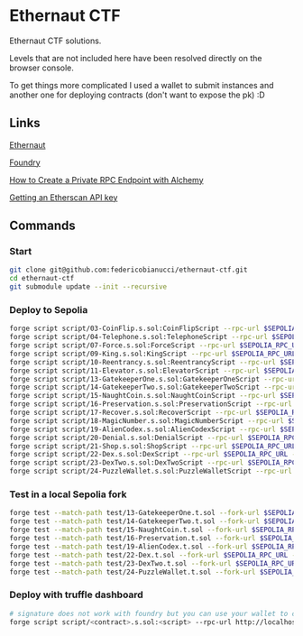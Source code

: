 # Ethernaut CTF

Ethernaut CTF solutions.

Levels that are not included here have been resolved directly on the browser console.

To get things more complicated I used a wallet to submit instances and another one for deploying contracts (don't want to expose the pk) :D

## Links

[Ethernaut](https://ethernaut.openzeppelin.com/)

[Foundry](https://book.getfoundry.sh/)

[How to Create a Private RPC Endpoint with Alchemy](https://www.alchemy.com/overviews/private-rpc-endpoint)

[Getting an Etherscan API key](https://docs.etherscan.io/getting-started/viewing-api-usage-statistics)

## Commands

### Start
```bash
git clone git@github.com:federicobianucci/ethernaut-ctf.git
cd ethernaut-ctf
git submodule update --init --recursive
```

### Deploy to Sepolia
```bash
forge script script/03-CoinFlip.s.sol:CoinFlipScript --rpc-url $SEPOLIA_RPC_URL --broadcast --verify -vvvv
forge script script/04-Telephone.s.sol:TelephoneScript --rpc-url $SEPOLIA_RPC_URL --broadcast --verify -vvvv
forge script script/07-Force.s.sol:ForceScript --rpc-url $SEPOLIA_RPC_URL --broadcast --verify -vvvv
forge script script/09-King.s.sol:KingScript --rpc-url $SEPOLIA_RPC_URL --broadcast --verify -vvvv
forge script script/10-Reentrancy.s.sol:ReentrancyScript --rpc-url $SEPOLIA_RPC_URL --broadcast --verify -vvvv
forge script script/11-Elevator.s.sol:ElevatorScript --rpc-url $SEPOLIA_RPC_URL --broadcast --verify -vvvv
forge script script/13-GatekeeperOne.s.sol:GatekeeperOneScript --rpc-url $SEPOLIA_RPC_URL --broadcast --verify -vvvv
forge script script/14-GatekeeperTwo.s.sol:GatekeeperTwoScript --rpc-url $SEPOLIA_RPC_URL --broadcast --verify -vvvv
forge script script/15-NaughtCoin.s.sol:NaughtCoinScript --rpc-url $SEPOLIA_RPC_URL --broadcast --verify -vvvv
forge script script/16-Preservation.s.sol:PreservationScript --rpc-url $SEPOLIA_RPC_URL --broadcast --verify -vvvv
forge script script/17-Recover.s.sol:RecoverScript --rpc-url $SEPOLIA_RPC_URL --broadcast --verify -vvvv
forge script script/18-MagicNumber.s.sol:MagicNumberScript --rpc-url $SEPOLIA_RPC_URL --broadcast --verify -vvvv
forge script script/19-AlienCodex.s.sol:AlienCodexScript --rpc-url $SEPOLIA_RPC_URL --broadcast --verify -vvvv
forge script script/20-Denial.s.sol:DenialScript --rpc-url $SEPOLIA_RPC_URL --broadcast --verify -vvvv
forge script script/21-Shop.s.sol:ShopScript --rpc-url $SEPOLIA_RPC_URL --broadcast --verify -vvvv
forge script script/22-Dex.s.sol:DexScript --rpc-url $SEPOLIA_RPC_URL --broadcast --verify -vvvv
forge script script/23-DexTwo.s.sol:DexTwoScript --rpc-url $SEPOLIA_RPC_URL --broadcast --verify -vvvv
forge script script/24-PuzzleWallet.s.sol:PuzzleWalletScript --rpc-url $SEPOLIA_RPC_URL --broadcast --verify -vvvv
```
### Test in a local Sepolia fork
```bash
forge test --match-path test/13-GatekeeperOne.t.sol --fork-url $SEPOLIA_RPC_URL -vvvv
forge test --match-path test/14-GatekeeperTwo.t.sol --fork-url $SEPOLIA_RPC_URL -vvvv
forge test --match-path test/15-NaughtCoin.t.sol --fork-url $SEPOLIA_RPC_URL -vvvv
forge test --match-path test/16-Preservation.t.sol --fork-url $SEPOLIA_RPC_URL -vvvv
forge test --match-path test/19-AlienCodex.t.sol --fork-url $SEPOLIA_RPC_URL -vvvv
forge test --match-path test/22-Dex.t.sol --fork-url $SEPOLIA_RPC_URL -vvvv
forge test --match-path test/23-DexTwo.t.sol --fork-url $SEPOLIA_RPC_URL -vvvv
forge test --match-path test/24-PuzzleWallet.t.sol --fork-url $SEPOLIA_RPC_URL -vvvv
```
### Deploy with truffle dashboard
```bash
# signature does not work with foundry but you can use your wallet to choose the rpc
forge script script/<contract>.s.sol:<script> --rpc-url http://localhost:24012/rpc --broadcast -vvvv
```
